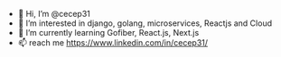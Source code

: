 - 👋 Hi, I’m @cecep31
- 👀 I’m interested in django, golang, microservices, Reactjs and Cloud
- 🌱 I’m currently learning Gofiber, React.js, Next.js
- 📫 reach me https://www.linkedin.com/in/cecep31/
<!-- - 💞️ I’m looking to collaborate on ... -->


<!---
cecep31/cecep31 is a ✨ special ✨ repository because its `README.md` (this file) appears on your GitHub profile.
You can click the Preview link to take a look at your changes.
--->
